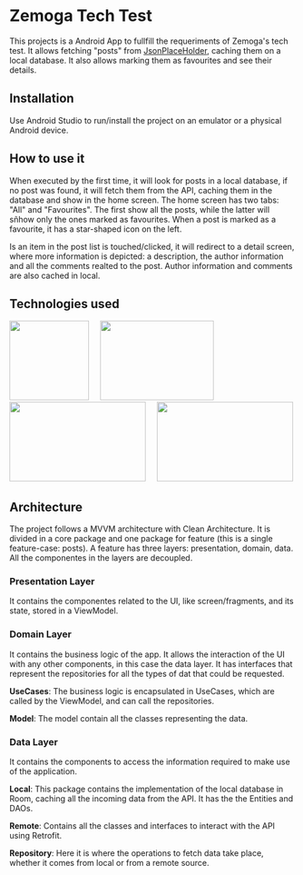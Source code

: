 # Zemoga Tech Test

This projects is a Android App to fullfill  the requeriments of Zemoga's tech test. It allows fetching "posts" from [JsonPlaceHolder](https://jsonplaceholder.typicode.com/), caching them on a local database. It also allows marking them as favourites and see their details.

## Installation

Use Android Studio to run/install the project on an emulator or a physical Android device.

## How to use it

When executed by the first time, it will look for posts in a local database, if no post was found, it will fetch them from the API, caching them in the database and show in the home screen. The home screen has two tabs: "All" and "Favourites". The first show all the posts, while the latter will sñhow only the ones marked as favourites. When a post is marked as a favourite, it has a star-shaped icon on the left.

Is an item in the post list is touched/clicked, it will redirect to a detail screen, where more information is depicted: a description, the author information and all the comments realted to the post. Author information and comments are also cached in local.

## Technologies used
<img src="https://4.bp.blogspot.com/-NnAkV5vpYuw/XNMYF4RtLvI/AAAAAAAAI70/kdgLm3cnTO4FB4rUC0v9smscN3zHJPlLgCLcBGAs/s1600/Jetpack_logo%2B%25282%2529.png" width="140" height="140" /> &nbsp; &nbsp; <img src="https://miro.medium.com/max/1400/1*o8Q_O-C6yGZQqW_2cdafoQ.png" width="200" height="140" /> &nbsp; &nbsp; <img src="https://3.bp.blogspot.com/-GOONRBOVwjo/WwWmZjvUb_I/AAAAAAAABqQ/IgFZ-m0CxFwiP5u1QxR5Hwzg3VkCwNK0QCLcBGAs/s1600/room.jpeg" width="240" height="140" /> &nbsp; &nbsp; <img src="https://miro.medium.com/max/1200/1*WMf1XcyKU98dOMlNnn-Agg.png" width="240" height="140" />

## Architecture

The project follows a MVVM architecture with Clean Architecture. It is divided in a core package and one package for feature (this is a single feature-case: posts). A feature has three layers: presentation, domain, data. All the componentes in the layers are decoupled.

### Presentation Layer

It contains the componentes related to the UI, like screen/fragments, and its state, stored in a ViewModel.

### Domain Layer

It contains the business logic of the app. It allows the interaction of the UI with any other components, in this case the data layer. It has interfaces that represent the repositories for all the types of dat that could be requested.

**UseCases**:
The business logic is encapsulated in UseCases, which are called by the ViewModel, and can call the repositories.

**Model**:
The model contain all the classes representing the data.

### Data Layer

It contains the components to access the information required to make use of the application.

**Local**:
This package contains the implementation of the local database in Room, caching all the incoming data from the API. It has the the Entities and DAOs.

**Remote**:
Contains all the classes and interfaces to interact  with the API using Retrofit.

**Repository**:
Here it is where the operations to fetch data take place, whether it comes from local or from a remote source.

